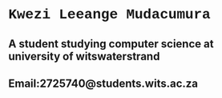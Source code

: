 <h1 style="font-family:courier;">Kwezi Leeange Mudacumura</h1>
<h2>A student studying computer science at university of witswaterstrand</h2>
<h2>Email:2725740@students.wits.ac.za</h2>
